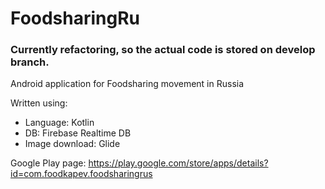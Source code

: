 # FoodsharingRu
<h3>Currently refactoring, so the actual code is  stored on develop branch.</h3>

Android application for Foodsharing movement in Russia

Written using:
- Language: Kotlin
- DB: Firebase Realtime DB
- Image download: Glide

Google Play page: https://play.google.com/store/apps/details?id=com.foodkapev.foodsharingrus
